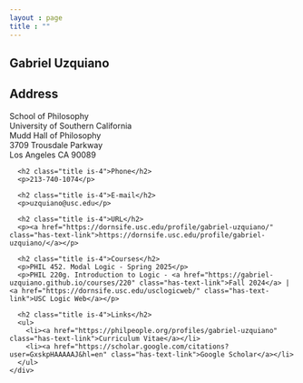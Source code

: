 ```yaml
---
layout : page
title : ""
---
```


<head>
  <link href="https://cdn.jsdelivr.net/npm/bulma@0.9.3/css/bulma.min.css" rel="stylesheet">
</head>

<section class="section">
  <div class="container">
    <h1 class="title is-1 mt-5">Gabriel Uzquiano</h1>
    <div class="mt-4">
      <h2 class="title is-4">Address</h2>
      <p>School of Philosophy<br/>University of Southern California<br/>Mudd Hall of Philosophy<br/>3709 Trousdale Parkway<br/>Los Angeles CA 90089</p>

      <h2 class="title is-4">Phone</h2>
      <p>213-740-1074</p>

      <h2 class="title is-4">E-mail</h2>
      <p>uzquiano@usc.edu</p>

      <h2 class="title is-4">URL</h2>
      <p><a href="https://dornsife.usc.edu/profile/gabriel-uzquiano/" class="has-text-link">https://dornsife.usc.edu/profile/gabriel-uzquiano/</a></p>

      <h2 class="title is-4">Courses</h2>
      <p>PHIL 452. Modal Logic - Spring 2025</p>
      <p>PHIL 220g. Introduction to Logic - <a href="https://gabriel-uzquiano.github.io/courses/220" class="has-text-link">Fall 2024</a> | <a href="https://dornsife.usc.edu/usclogicweb/" class="has-text-link">USC Logic Web</a></p>

      <h2 class="title is-4">Links</h2>
      <ul>
        <li><a href="https://philpeople.org/profiles/gabriel-uzquiano" class="has-text-link">Curriculum Vitae</a></li>
        <li><a href="https://scholar.google.com/citations?user=GxskpHAAAAAJ&hl=en" class="has-text-link">Google Scholar</a></li>
      </ul>
    </div>
  </div>
</section>
